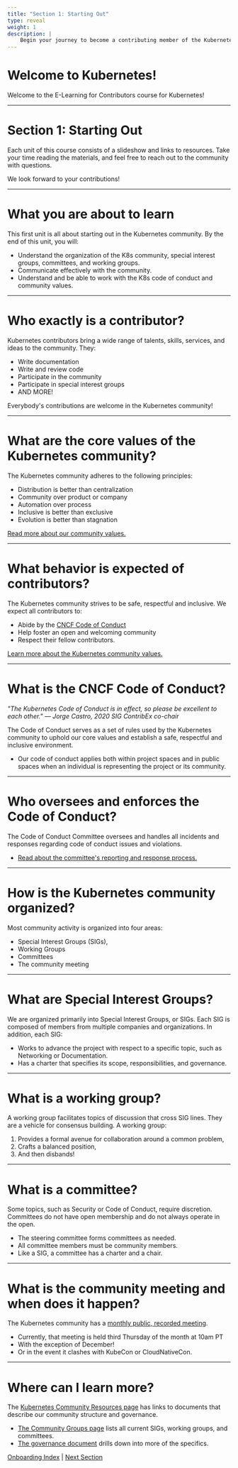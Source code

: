 ```yaml
---
title: "Section 1: Starting Out"
type: reveal
weight: 1
description: |
    Begin your journey to become a contributing member of the Kubernetes project!
---
```


# Welcome to Kubernetes!

Welcome to the E-Learning for Contributors course for Kubernetes!

---

# Section 1: Starting Out

Each unit of this course consists of a slideshow and links to resources. Take your time reading the materials, and feel free to reach out to the community with questions.

We look forward to your contributions!

---

# What you are about to learn

This first unit is all about starting out in the Kubernetes community. By the end of this unit, you will:

* Understand the organization of the K8s community, special interest groups, committees, and working groups.
* Communicate effectively with the community.
* Understand and be able to work with the K8s code of conduct and community values.

---

# Who exactly is a contributor?

Kubernetes contributors bring a wide range of talents, skills, services, and ideas to the community. They:

* Write documentation
* Write and review code
* Participate in the community
* Participate in special interest groups
* AND MORE!

Everybody's contributions are welcome in the Kubernetes community!

---

# What are the core values of the Kubernetes community?

The Kubernetes community adheres to the following principles:

* Distribution is better than centralization 
* Community over product or company
* Automation over process
* Inclusive is better than exclusive
* Evolution is better than stagnation

[Read more about our community values.](https://www.kubernetes.dev/community/values/)

---

# What behavior is expected of contributors?

The Kubernetes community strives to be safe, respectful and inclusive. We expect all contributors to:

* Abide by the [CNCF Code of Conduct](https://www.kubernetes.dev/community/code-of-conduct/)
* Help foster an open and welcoming community
* Respect their fellow contributors.

[Learn more about the Kubernetes community values.](https://www.kubernetes.dev/community/values/)

---

# What is the CNCF Code of Conduct?

_"The Kubernetes Code of Conduct is in effect, so please be excellent to each other." — Jorge Castro, 2020 SIG ContribEx co-chair_

The Code of Conduct serves as a set of rules used by the Kubernetes community to uphold our core values and establish a safe, respectful and inclusive environment.

* Our code of conduct applies both within project spaces and in public spaces when an individual is representing the project or its community.

---

# Who oversees and enforces the Code of Conduct?

The Code of Conduct Committee oversees and handles all incidents and responses regarding code of conduct issues and violations.

* [Read about the committee's reporting and response process.](https://www.kubernetes.dev/community/code-of-conduct-incident-process/)

---

# How is the Kubernetes community organized?

Most community activity is organized into four areas:

* Special Interest Groups (SIGs), 
* Working Groups
* Committees
* The community meeting

---

# What are Special Interest Groups?

We are organized primarily into Special Interest Groups, or SIGs. Each SIG is composed of members from multiple companies and organizations. In addition, each SIG:

* Works to advance the project with respect to a specific topic, such as Networking or Documentation.
* Has a charter that specifies its scope, responsibilities, and governance.

---

# What is a working group?

A working group facilitates topics of discussion that cross SIG lines. They are a vehicle for consensus building. A working group:

1. Provides a formal avenue for collaboration around a common problem,
2. Crafts a balanced position, 
3. And then disbands!

---

# What is a committee?

Some topics, such as Security or Code of Conduct, require discretion. Committees do not have open membership and do not always operate in the open. 

* The steering committee forms committees as needed.
* All committee members must be community members. 
* Like a SIG, a committee has a charter and a chair.

---

# What is the community meeting and when does it happen?

The Kubernetes community has a [monthly public, recorded meeting](https://www.kubernetes.dev/community/community-meeting/). 

* Currently, that meeting is held third Thursday of the month at 10am PT
* With the exception of December!
* Or in the event it clashes with KubeCon or CloudNativeCon.

---

# Where can I learn more?

The [Kubernetes Community Resources page](https://www.kubernetes.dev/community/) has links to documents that describe our community structure and governance.

* [The Community Groups page](https://www.kubernetes.dev/community/community-groups/) lists all current SIGs, working groups, and committees.
* [The governance document](https://github.com/kubernetes/community/blob/master/governance.md) drills down into more of the specifics.

<div class="bottom-nav">
    <a href="/docs/onboarding">Onboarding Index</a> | <a href="../02-getting-into-github">Next Section</a>
</div>

